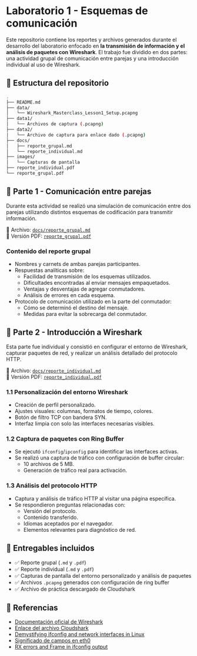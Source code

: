 # Laboratorio 1 - Esquemas de comunicación

Este repositorio contiene los reportes y archivos generados durante el desarrollo del laboratorio enfocado en **la transmisión de información y el análisis de paquetes con Wireshark**. El trabajo fue dividido en dos partes: una actividad grupal de comunicación entre parejas y una introducción individual al uso de Wireshark.

## 📁 Estructura del repositorio

```bash
.
├── README.md
├── data/
│   └── Wireshark_Masterclass_Lesson1_Setup.pcapng
├── data1/
│   └── Archivos de captura (.pcapng)
├── data2/
│   └── Archivo de captura para enlace dado (.pcapng)
├── docs/
│   ├── reporte_grupal.md
│   └── reporte_individual.md
├── images/
│   └── Capturas de pantalla
├── reporte_individual.pdf
└── reporte_grupal.pdf
```

## 👥 Parte 1 - Comunicación entre parejas

Durante esta actividad se realizó una simulación de comunicación entre dos parejas utilizando distintos esquemas de codificación para transmitir información.

📄 Archivo: [`docs/reporte_grupal.md`](docs/reporte_grupal.md)  
📄 Versión PDF: [`reporte_grupal.pdf`](reporte_grupal.pdf)

### Contenido del reporte grupal

- Nombres y carnets de ambas parejas participantes.
- Respuestas analíticas sobre:
  - Facilidad de transmisión de los esquemas utilizados.
  - Dificultades encontradas al enviar mensajes empaquetados.
  - Ventajas y desventajas de agregar conmutadores.
  - Análisis de errores en cada esquema.
- Protocolo de comunicación utilizado en la parte del conmutador:
  - Cómo se determinó el destino del mensaje.
  - Medidas para evitar la sobrecarga del conmutador.

## 🧪 Parte 2 - Introducción a Wireshark

Esta parte fue individual y consistió en configurar el entorno de Wireshark, capturar paquetes de red, y realizar un análisis detallado del protocolo HTTP.

📄 Archivo: [`docs/reporte_individual.md`](docs/reporte_individual.md)  
📄 Versión PDF: [`reporte_individual.pdf`](reporte_individual.pdf)

### 1.1 Personalización del entorno Wireshark

- Creación de perfil personalizado.
- Ajustes visuales: columnas, formatos de tiempo, colores.
- Botón de filtro TCP con bandera SYN.
- Interfaz limpia con solo las interfaces necesarias visibles.

### 1.2 Captura de paquetes con Ring Buffer

- Se ejecutó `ifconfig`/`ipconfig` para identificar las interfaces activas.
- Se realizó una captura de tráfico con configuración de buffer circular:
  - 10 archivos de 5 MB.
  - Generación de tráfico real para activación.

### 1.3 Análisis del protocolo HTTP

- Captura y análisis de tráfico HTTP al visitar una página específica.
- Se respondieron preguntas relacionadas con:
  - Versión del protocolo.
  - Contenido transferido.
  - Idiomas aceptados por el navegador.
  - Elementos relevantes para diagnóstico de red.

## 📝 Entregables incluidos

- ✅ Reporte grupal (`.md` y `.pdf`)
- ✅ Reporte individual (`.md` y `.pdf`)
- ✅ Capturas de pantalla del entorno personalizado y análisis de paquetes
- ✅ Archivos `.pcapng` generados con configuración de ring buffer
- ✅ Archivo de práctica descargado de Cloudshark

## 🧾 Referencias

- [Documentación oficial de Wireshark](https://www.wireshark.org/docs/)
- [Enlace del archivo Cloudshark](https://www.cloudshark.org/captures/e6fb36096dbb)
- [Demystifying ifconfig and network interfaces in Linux](https://codewithyury.com/demystifying-ifconfig-and-network-interfaces-in-linux/)
- [Significado de campos en eth0](https://superuser.com/questions/1153104/when-i-type-in-ifconfig-to-the-command-line-what-does-the-information-mean)
- [RX errors and Frame in ifconfig output](https://serverfault.com/questions/185331/exact-meaning-of-rx-errors-and-frame-in-ifconfig-output)
